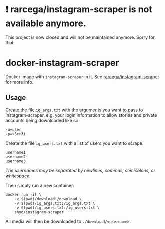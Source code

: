 # ❗️ rarcega/instagram-scraper is not available anymore.

This project is now closed and will not be maintained anymore. Sorry for that!

# docker-instagram-scraper

Docker image with `instagram-scraper` in it. See [rarcega/instagram-scraper](https://github.com/rarcega/instagram-scraper) for more info.

## Usage

Create the file `ig_args.txt` with the arguments you want to pass to instagram-scraper, e.g. your login information to allow stories and private accounts being downloaded like so:

```
-u=user
-p=s3cr3t
```

Create the file `ig_users.txt` with a list of users you want to scrape:

```
username1
username2
username3
```

_The usernames may be separated by newlines, commas, semicolons, or whitespace._

Then simply run a new container:

```
docker run -it \
    -v $(pwd)/download:/download \
    -v $(pwd)/ig_args.txt:/ig_args.txt \
    -v $(pwd)/ig_users.txt:/ig_users.txt \
    shyd/instagram-scraper
```

All media will then be downloaded to `./download/<username>`.
